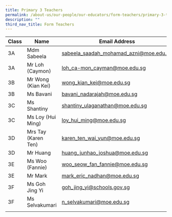 ```yaml
---
title: Primary 3 Teachers
permalink: /about-us/our-people/our-educators/form-teachers/primary-3-teachers/
description: ""
third_nav_title: Form Teachers
---
```

| Class |  Name |  Email Address |
|---|---|---|
| 3A | Mdm Sabeela | sabeela_saadah_mohamad_azni@moe.edu.sg |
| 3A | Mr Loh (Caymon) | loh_ca-mon_cayman@moe.edu.sg |
| 3B | Mr Wong (Kian Kei) | wong_kian_kei@moe.edu.sg |
| 3B | Ms Bavani  | bavani_nadarajah@moe.edu.sg |
| 3C | Ms Shantiny  | shantiny_ulaganathan@moe.edu.sg |
| 3C | Ms Loy (Hui Ming) | loy_hui_ming@moe.edu.sg |
| 3D | Mrs Tay (Karen Ten)  | karen_ten_wai_yun@moe.edu.sg |
| 3D | Mr Huang | huang_junhao_joshua@moe.edu.sg |
| 3E | Ms Woo (Fannie) | woo_seow_fan_fannie@moe.edu.sg |
| 3E | Mr Mark      | mark_eric_nadhan@moe.edu.sg |
| 3F | Ms Goh Jing Yi   | goh_jing_yi@schools.gov.sg  |
| 3F | Ms Selvakumari | n_selvakumari@moe.edu.sg |
| | | |